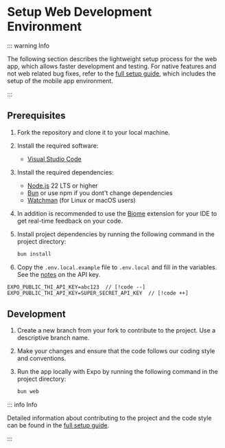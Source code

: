 # Setup Web Development Environment

::: warning Info

The following section describes the lightweight setup process for the web app, which allows faster development and testing.
For native features and not web related bug fixes, refer to the [full setup guide](/en/app/setup), which includes the setup of the mobile app environment.

:::

## Prerequisites

1.  Fork the repository and clone it to your local machine.
2.  Install the required software:

    - [Visual Studio Code](https://code.visualstudio.com/)

3.  Install the required dependencies:

    - [Node.js](https://nodejs.org/en/) 22 LTS or higher
    - [Bun](https://bun.sh) or use npm if you dont't change dependencies
    - [Watchman](https://facebook.github.io/watchman/docs/install) (for Linux or macOS users)

4.  In addition is recommended to use the [Biome](https://marketplace.visualstudio.com/items?itemName=biomejs.biome) extension for your IDE to get real-time feedback on your code.

5.  Install project dependencies by running the following command in the project directory:

    ```sh
    bun install
    ```

6.  Copy the `.env.local.example` file to `.env.local` and fill in the variables.
    \
    See the [notes](/app/contribute#developer) on the API key.

```env
EXPO_PUBLIC_THI_API_KEY=abc123  // [!code --]
EXPO_PUBLIC_THI_API_KEY=SUPER_SECRET_API_KEY  // [!code ++]
```

## Development

1. Create a new branch from your fork to contribute to the project. Use a descriptive branch name.
2. Make your changes and ensure that the code follows our coding style and conventions.
3. Run the app locally with Expo by running the following command in the project directory:

   ```sh
   bun web
   ```

::: info Info

Detailed information about contributing to the project and the code style can be found in the
[full setup guide](/en/app/setup#submitting-changes).

:::
